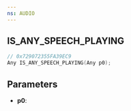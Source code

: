 ```yaml
---
ns: AUDIO
---
```

## IS_ANY_SPEECH_PLAYING

```c
// 0x729072355FA39EC9
Any IS_ANY_SPEECH_PLAYING(Any p0);
```

## Parameters
* **p0**:
